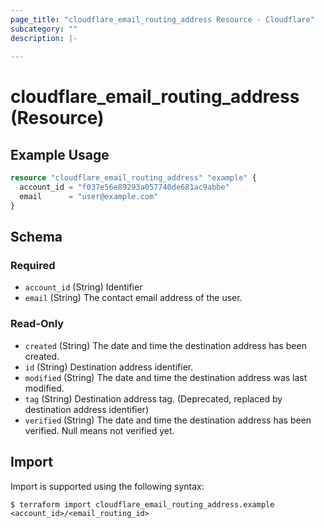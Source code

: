```yaml
---
page_title: "cloudflare_email_routing_address Resource - Cloudflare"
subcategory: ""
description: |-
  
---
```


# cloudflare_email_routing_address (Resource)



## Example Usage

```terraform
resource "cloudflare_email_routing_address" "example" {
  account_id = "f037e56e89293a057740de681ac9abbe"
  email      = "user@example.com"
}
```
<!-- schema generated by tfplugindocs -->
## Schema

### Required

- `account_id` (String) Identifier
- `email` (String) The contact email address of the user.

### Read-Only

- `created` (String) The date and time the destination address has been created.
- `id` (String) Destination address identifier.
- `modified` (String) The date and time the destination address was last modified.
- `tag` (String) Destination address tag. (Deprecated, replaced by destination address identifier)
- `verified` (String) The date and time the destination address has been verified. Null means not verified yet.

## Import

Import is supported using the following syntax:

```shell
$ terraform import cloudflare_email_routing_address.example <account_id>/<email_routing_id>
```
